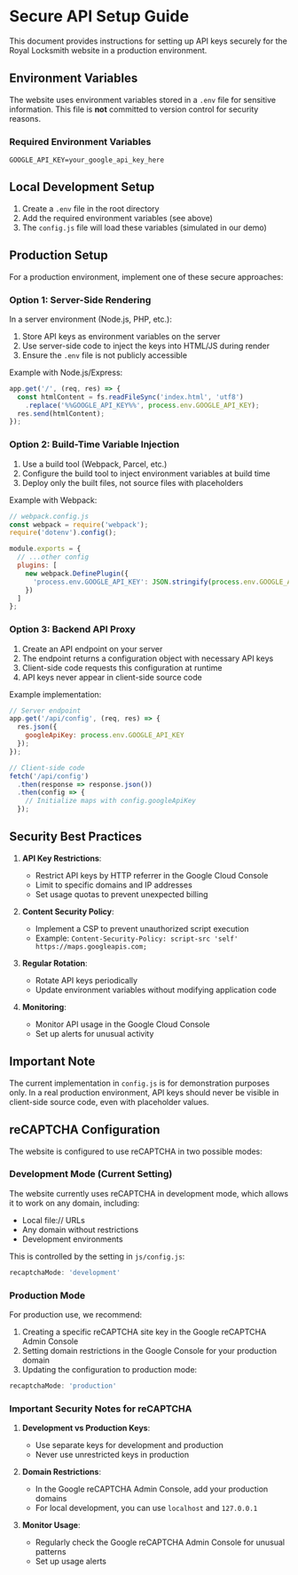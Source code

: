 # Secure API Setup Guide

This document provides instructions for setting up API keys securely for the Royal Locksmith website in a production environment.

## Environment Variables

The website uses environment variables stored in a `.env` file for sensitive information. This file is **not** committed to version control for security reasons.

### Required Environment Variables

```
GOOGLE_API_KEY=your_google_api_key_here
```

## Local Development Setup

1. Create a `.env` file in the root directory
2. Add the required environment variables (see above)
3. The `config.js` file will load these variables (simulated in our demo)

## Production Setup

For a production environment, implement one of these secure approaches:

### Option 1: Server-Side Rendering

In a server environment (Node.js, PHP, etc.):

1. Store API keys as environment variables on the server
2. Use server-side code to inject the keys into HTML/JS during render
3. Ensure the `.env` file is not publicly accessible

Example with Node.js/Express:

```javascript
app.get('/', (req, res) => {
  const htmlContent = fs.readFileSync('index.html', 'utf8')
    .replace('%%GOOGLE_API_KEY%%', process.env.GOOGLE_API_KEY);
  res.send(htmlContent);
});
```

### Option 2: Build-Time Variable Injection

1. Use a build tool (Webpack, Parcel, etc.)
2. Configure the build tool to inject environment variables at build time
3. Deploy only the built files, not source files with placeholders

Example with Webpack:

```javascript
// webpack.config.js
const webpack = require('webpack');
require('dotenv').config();

module.exports = {
  // ...other config
  plugins: [
    new webpack.DefinePlugin({
      'process.env.GOOGLE_API_KEY': JSON.stringify(process.env.GOOGLE_API_KEY)
    })
  ]
};
```

### Option 3: Backend API Proxy

1. Create an API endpoint on your server
2. The endpoint returns a configuration object with necessary API keys
3. Client-side code requests this configuration at runtime
4. API keys never appear in client-side source code

Example implementation:

```javascript
// Server endpoint
app.get('/api/config', (req, res) => {
  res.json({
    googleApiKey: process.env.GOOGLE_API_KEY
  });
});

// Client-side code
fetch('/api/config')
  .then(response => response.json())
  .then(config => {
    // Initialize maps with config.googleApiKey
  });
```

## Security Best Practices

1. **API Key Restrictions**:
   - Restrict API keys by HTTP referrer in the Google Cloud Console
   - Limit to specific domains and IP addresses
   - Set usage quotas to prevent unexpected billing

2. **Content Security Policy**:
   - Implement a CSP to prevent unauthorized script execution
   - Example: `Content-Security-Policy: script-src 'self' https://maps.googleapis.com;`

3. **Regular Rotation**:
   - Rotate API keys periodically
   - Update environment variables without modifying application code

4. **Monitoring**:
   - Monitor API usage in the Google Cloud Console
   - Set up alerts for unusual activity

## Important Note

The current implementation in `config.js` is for demonstration purposes only. In a real production environment, API keys should never be visible in client-side source code, even with placeholder values.

## reCAPTCHA Configuration

The website is configured to use reCAPTCHA in two possible modes:

### Development Mode (Current Setting)

The website currently uses reCAPTCHA in development mode, which allows it to work on any domain, including:
- Local file:// URLs
- Any domain without restrictions
- Development environments

This is controlled by the setting in `js/config.js`:
```javascript
recaptchaMode: 'development'
```

### Production Mode

For production use, we recommend:

1. Creating a specific reCAPTCHA site key in the Google reCAPTCHA Admin Console
2. Setting domain restrictions in the Google Console for your production domain
3. Updating the configuration to production mode:
```javascript
recaptchaMode: 'production'
```

### Important Security Notes for reCAPTCHA

1. **Development vs Production Keys**:
   - Use separate keys for development and production
   - Never use unrestricted keys in production

2. **Domain Restrictions**:
   - In the Google reCAPTCHA Admin Console, add your production domains
   - For local development, you can use `localhost` and `127.0.0.1`

3. **Monitor Usage**:
   - Regularly check the Google reCAPTCHA Admin Console for unusual patterns
   - Set up usage alerts 